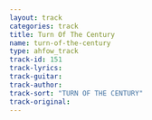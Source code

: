 ```yaml
---
layout: track
categories: track
title: Turn Of The Century
name: turn-of-the-century
type: ahfow_track
track-id: 151
track-lyrics: 
track-guitar: 
track-author: 
track-sort: "TURN OF THE CENTURY"
track-original: 
---
```

